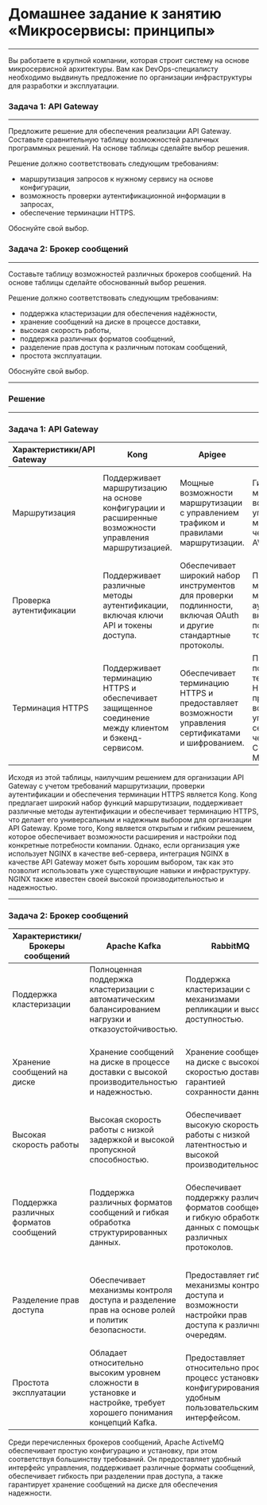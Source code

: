 <h1>Домашнее задание к занятию «Микросервисы: принципы»</h1>

____

Вы работаете в крупной компании, которая строит систему на основе микросервисной архитектуры. Вам как DevOps-специалисту необходимо выдвинуть предложение по организации инфраструктуры для разработки и эксплуатации.

<h3>Задача 1: API Gateway</h3>

____
Предложите решение для обеспечения реализации API Gateway. Составьте сравнительную таблицу возможностей различных программных решений. На основе таблицы сделайте выбор решения.

Решение должно соответствовать следующим требованиям:

 - маршрутизация запросов к нужному сервису на основе конфигурации,
 - возможность проверки аутентификационной информации в запросах,
 - обеспечение терминации HTTPS.

Обоснуйте свой выбор.

<h3>Задача 2: Брокер сообщений</h3>

____


Составьте таблицу возможностей различных брокеров сообщений. На основе таблицы сделайте обоснованный выбор решения.

Решение должно соответствовать следующим требованиям:

 - поддержка кластеризации для обеспечения надёжности,
 - хранение сообщений на диске в процессе доставки,
 - высокая скорость работы,
 - поддержка различных форматов сообщений,
 - разделение прав доступа к различным потокам сообщений,
 - простота эксплуатации.

Обоснуйте свой выбор.

____

<h3>Решение</h3>

____

<h3>Задача 1: API Gateway</h3>


| Характеристики/API Gateway |	Kong	| Apigee	| Amazon API Gateway	| Azure API Management |NGINX |	Tyk |
:---------|--------|----------|---------|-------| -------|----------|
|Маршрутизация |	Поддерживает маршрутизацию на основе конфигурации и расширенные возможности управления маршрутизацией. |	Мощные возможности маршрутизации с управлением трафиком и правилами маршрутизации.	| Гибкая настройка маршрутизации с возможностью управления маршрутами через консоль AWS.	| Поддерживает гибкую маршрутизацию и правила переадресации на основе конфигурации.  | Поддерживает гибкую маршрутизацию и возможности управления трафиком с использованием NGINX конфигурации.	| Обеспечивает мощные возможности маршрутизации с использованием конфигурационных файлов и панели управления. |
|Проверка аутентификации	| Поддерживает различные методы аутентификации, включая ключи API и токены доступа. |	Обеспечивает широкий набор инструментов для проверки подлинности, включая OAuth и другие стандартные протоколы. |	Поддерживает многочисленные методы аутентификации, включая IAM и пользовательские токены.	| Предоставляет возможности проверки подлинности через политики безопасности и интеграцию с Azure Active Directory. |  Поддерживает различные методы аутентификации, включая базовую аутентификацию и использование сторонних модулей.	| Обеспечивает широкий спектр методов аутентификации, включая OAuth, JWT и множество других стандартных протоколов. |
|Терминация HTTPS |	Поддерживает терминацию HTTPS и обеспечивает защищенное соединение между клиентом и бэкенд-сервисом. |	Обеспечивает терминацию HTTPS и предоставляет возможности управления сертификатами и шифрованием. |	Полностью поддерживает терминацию HTTPS и предоставляет возможности управления сертификатами через AWS Certificate Manager.	| Обеспечивает терминацию HTTPS и предоставляет возможности управления сертификатами и шифрованием через Azure Key Vault.  | Полностью поддерживает терминацию HTTPS и предоставляет возможности управления сертификатами через конфигурационные файлы NGINX. |	Обеспечивает терминацию HTTPS с помощью настраиваемых сертификатов и предоставляет гибкие инструменты управления шифрованием. |

Исходя из этой таблицы, наилучшим решением для организации API Gateway с учетом требований маршрутизации, проверки аутентификации и обеспечения терминации HTTPS является Kong. Kong предлагает широкий набор функций маршрутизации, поддерживает различные методы аутентификации и обеспечивает терминацию HTTPS, что делает его универсальным и надежным выбором для организации API Gateway. Кроме того, Kong является открытым и гибким решением, которое обеспечивает возможности расширения и настройки под конкретные потребности компании.
Однако, если организация уже использует NGINX в качестве веб-сервера, интеграция NGINX в качестве API Gateway может быть хорошим выбором, так как это позволит использовать уже существующие навыки и инфраструктуру. NGINX также известен своей высокой производительностью и надежностью. 

____

<h3>Задача 2: Брокер сообщений</h3>



| Характеристики/Брокеры сообщений	 | Apache Kafka |	RabbitMQ |	Apache Pulsar |	ActiveMQ |
|--------|---------|----------|----------|-------|
|Поддержка кластеризации	| Полноценная поддержка кластеризации с автоматическим балансированием нагрузки и отказоустойчивостью.|	Поддержка кластеризации с механизмами репликации и высокой доступностью.	|Встроенная поддержка кластеризации с гарантией горизонтального масштабирования и отказоустойчивости.	|Поддержка кластеризации с функциями масштабирования и обеспечением отказоустойчивости. |
|Хранение сообщений на диске |	Хранение сообщений на диске в процессе доставки с высокой производительностью и надежностью.	|Хранение сообщений на диске с высокой скоростью доставки и гарантией сохранности данных.|	Возможность хранения сообщений на диске для обеспечения устойчивости и сохранности данных.	|Поддержка хранения сообщений на диске с высокой производительностью и гарантированной доставкой.|
|Высокая скорость работы |	Высокая скорость работы с низкой задержкой и высокой пропускной способностью.	|Обеспечивает высокую скорость работы с низкой латентностью и высокой производительностью.	| Обладает высокой скоростью работы с гарантированной доставкой и низкой задержкой.	|Предоставляет высокую скорость работы с надежной доставкой сообщений и низкой латентностью.|
|Поддержка различных форматов сообщений	| Поддержка различных форматов сообщений и гибкая обработка структурированных данных.|	Обеспечивает поддержку различных форматов сообщений и гибкую обработку данных с помощью различных протоколов.|	Поддерживает разнообразные форматы сообщений с возможностью работы с различными протоколами и структурами данных.|	Поддерживает разнообразные форматы сообщений и обеспечивает гибкую обработку данных.|
|Разделение прав доступа	| Обеспечивает механизмы контроля доступа и разделение прав на основе ролей и политик безопасности.|	Предоставляет гибкие механизмы контроля доступа и возможности настройки прав доступа к различным очередям.|	Обладает механизмами управления доступом и возможностью разделения прав для различных потоков сообщений.|	Предоставляет гибкие инструменты управления доступом и разделения прав для различных пользователей и очередей.|
|Простота эксплуатации	| Обладает относительно высоким уровнем сложности в установке и настройке, требует хорошего понимания концепций Kafka.|	Предоставляет относительно простой процесс установки и конфигурирования с удобным пользовательским интерфейсом. |	Обеспечивает удобную установку и настройку с относительно простым процессом эксплуатации и управления.|	Предоставляет простой процесс установки и настройки с интуитивно понятным интерфейсом и удобным управлением.|


Среди перечисленных брокеров сообщений, Apache ActiveMQ обеспечивает простую конфигурацию и установку, при этом соответствуя большинству требований. Он предоставляет удобный интерфейс управления, поддерживает различные форматы сообщений, обеспечивает гибкость при разделении прав доступа, а также гарантирует хранение сообщений на диске для обеспечения надежности.
